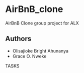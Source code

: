 # AirBnB_clone
AirBnB Clone group project for ALX


## Authors
- Olisajioke Bright Ahunanya
- Grace O. Nweke 





TASKS
